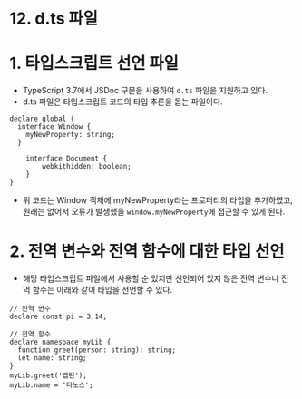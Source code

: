 # 12. d.ts 파일

# 1. 타입스크립트 선언 파일

- TypeScript 3.7에서 JSDoc 구문을 사용하여 `d.ts` 파일을 지원하고 있다.
- d.ts 파일은 타입스크립트 코드의 타입 추론을 돕는 파일이다.

```tsx
declare global {
  interface Window {
    myNewProperty: string;
  }

	interface Document {
		webkithidden: boolean;
	}
}
```

- 위 코드는 Window 객체에 myNewProperty라는 프로퍼티의 타입을 추가하였고, 원래는 없어서 오류가 발생했을 `window.myNewProperty`에 접근할 수 있게 된다.

# 2. 전역 변수와 전역 함수에 대한 타입 선언

- 해당 타입스크립트 파일에서 사용할 순 있지만 선언되어 있지 않은 전역 변수나 전역 함수는 아래와 같이 타입을 선언할 수 있다.

```tsx
// 전역 변수
declare const pi = 3.14;

// 전역 함수
declare namespace myLib {
  function greet(person: string): string;
  let name: string;
}
myLib.greet('캡틴');
myLib.name = '타노스';
```
